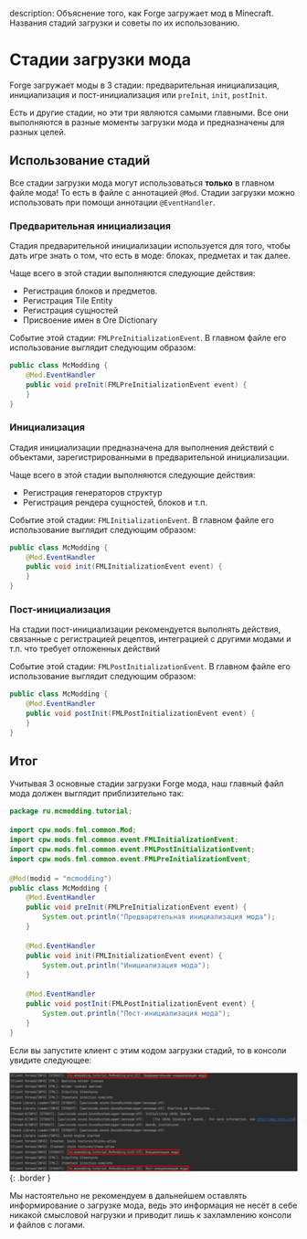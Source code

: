description: Объяснение того, как Forge загружает мод в Minecraft. Названия стадий загрузки и советы по их использованию.

# Стадии загрузки мода

Forge загружает моды в 3 стадии: предварительная инициализация, инициализация и пост-инициализация или `preInit`, `init`, `postInit`.

Есть и другие стадии, но эти три являются самыми главными. Все они выполняются в разные моменты загрузки мода и предназначены для
разных целей.

## Использование стадий

Все стадии загрузки мода могут использоваться **только** в главном файле мода! То есть в файле с аннотацией `@Mod`. Стадии
загрузки можно использовать при помощи аннотации `@EventHandler`.

### Предварительная инициализация

Стадия предварительной инициализации используется для того, чтобы дать игре знать о том, что есть в моде: блоках, предметах и так далее.

Чаще всего в этой стадии выполняются следующие действия:

* Регистрация блоков и предметов.
* Регистрация Tile Entity
* Регистрация сущностей
* Присвоение имен в Ore Dictionary

Событие этой стадии: `FMLPreInitializationEvent`. В главном файле его использование выглядит следующим образом:

```java
public class McModding {
    @Mod.EventHandler
    public void preInit(FMLPreInitializationEvent event) {
    }
}
```

### Инициализация

Стадия инициализации предназначена для выполнения действий с объектами, зарегистрированными в предварительной инициализации.

Чаще всего в этой стадии выполняются следующие действия:

* Регистрация генераторов структур
* Регистрация рендера сущностей, блоков и т.п.

Событие этой стадии: `FMLInitializationEvent`. В главном файле его использование выглядит следующим образом:

```java
public class McModding {
    @Mod.EventHandler
    public void init(FMLInitializationEvent event) {
    }
}
```

### Пост-инициализация

На стадии пост-инициализации рекомендуется выполнять действия, связанные с регистрацией рецептов, интеграцией с другими модами и т.п. что требует отложенных действий

Событие этой стадии: `FMLPostInitializationEvent`. В главном файле его использование выглядит следующим образом:

```java
public class McModding {
    @Mod.EventHandler
    public void postInit(FMLPostInitializationEvent event) {
    }
}
```

## Итог

Учитывая 3 основные стадии загрузки Forge мода, наш главный файл мода должен выглядит приблизительно так:

```java
package ru.mcmodding.tutorial;

import cpw.mods.fml.common.Mod;
import cpw.mods.fml.common.event.FMLInitializationEvent;
import cpw.mods.fml.common.event.FMLPostInitializationEvent;
import cpw.mods.fml.common.event.FMLPreInitializationEvent;

@Mod(modid = "mcmodding")
public class McModding {
    @Mod.EventHandler
    public void preInit(FMLPreInitializationEvent event) {
        System.out.println("Предварительная инициализация мода");
    }

    @Mod.EventHandler
    public void init(FMLInitializationEvent event) {
        System.out.println("Инициализация мода");
    }

    @Mod.EventHandler
    public void postInit(FMLPostInitializationEvent event) {
        System.out.println("Пост-инициализация мода");
    }
}
```

Если вы запустите клиент с этим кодом загрузки стадий, то в консоли увидите следующее:

![Демонстрация стадий загрузки](images/console_logging_stages.png){: .border }

Мы настоятельно не рекомендуем в дальнейшем оставлять информирование о загрузке мода, ведь это информация не несёт в 
себе никакой смысловой нагрузки и приводит лишь к захламлению консоли и файлов с логами.